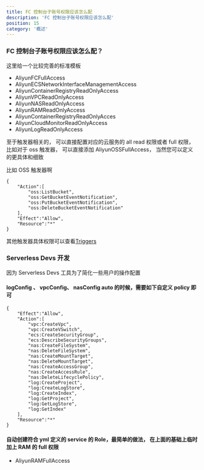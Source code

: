 ```yaml
---
title: FC 控制台子账号权限应该怎么配
description: 'FC 控制台子账号权限应该怎么配'
position: 15
category: '概述'
---
```


### FC 控制台子账号权限应该怎么配？

这里给一个比较完善的标准模板

- AliyunFCFullAccess
- AliyunECSNetworkInterfaceManagementAccess
- AliyunContainerRegistryReadOnlyAccess
- AliyunVPCReadOnlyAccess
- AliyunNASReadOnlyAccess
- AliyunRAMReadOnlyAccess
- AliyunContainerRegistryReadOnlyAcces
- AliyunCloudMonitorReadOnlyAccess
- AliyunLogReadOnlyAccess


至于触发器相关的， 可以直接配置对应的云服务的 all read 权限或者 full 权限， 比如对于 oss 触发器， 可以直接添加
AliyunOSSFullAccess， 当然您可以定义的更具体和细致

比如 OSS 触发器啊

```
{
    "Action":[
        "oss:ListBucket",
        "oss:GetBucketEventNotification",
        "oss:PutBucketEventNotification",
        "oss:DeleteBucketEventNotification"
    ],
    "Effect":"Allow",
    "Resource":"*"
}
```
其他触发器具体权限可以查看[Triggers](https://www.serverless-devs.com/fc/yaml/triggers)


### Serverless Devs 开发

因为 Serverless Devs 工具为了简化一些用户的操作配置

#### logConfig 、 vpcConfig、 nasConfig auto 的时候，需要如下自定义 policy 即可

```
{
    "Effect":"Allow",
    "Action":[
        "vpc:CreateVpc",
        "vpc:CreateVSwitch",
        "ecs:CreateSecurityGroup",
        "ecs:DescribeSecurityGroups",
        "nas:CreateFileSystem",
        "nas:DeleteFileSystem",
        "nas:CreateMountTarget",
        "nas:DeleteMountTarget",
        "nas:CreateAccessGroup",
        "nas:CreateAccessRule",
        "nas:DeleteLifecyclePolicy",
        "log:CreateProject",
        "log:CreateLogStore",
        "log:CreateIndex",
        "log:GetProject",
        "log:GetLogStore",
        "log:GetIndex"
    ],
    "Resource":"*"
}
```
####  自动创建符合 yml 定义的 service 的 Role，最简单的做法， 在上面的基础上临时加上 RAM 的 full 权限

-  AliyunRAMFullAccess 
